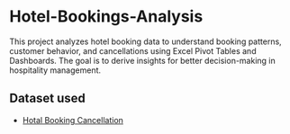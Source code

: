 # Hotel-Bookings-Analysis
This project analyzes hotel booking data to understand booking patterns, customer behavior, and cancellations using Excel Pivot Tables and  Dashboards. The goal is to derive insights for better decision-making in hospitality management.
## Dataset used
- <a href="https://www.kaggle.com/datasets/youssefaboelwafa/hotel-booking-cancellation-prediction">Hotal Booking Cancellation<a/>
